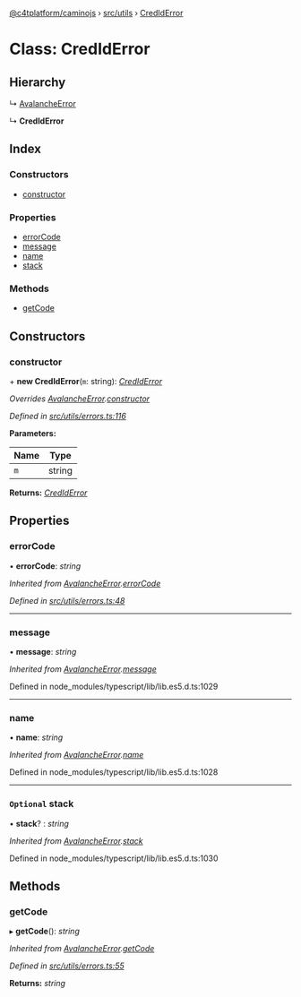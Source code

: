 [@c4tplatform/caminojs](../README.md) › [src/utils](../modules/src_utils.md) › [CredIdError](src_utils.crediderror.md)

# Class: CredIdError

## Hierarchy

  ↳ [AvalancheError](src_utils.avalancheerror.md)

  ↳ **CredIdError**

## Index

### Constructors

* [constructor](src_utils.crediderror.md#constructor)

### Properties

* [errorCode](src_utils.crediderror.md#errorcode)
* [message](src_utils.crediderror.md#message)
* [name](src_utils.crediderror.md#name)
* [stack](src_utils.crediderror.md#optional-stack)

### Methods

* [getCode](src_utils.crediderror.md#getcode)

## Constructors

###  constructor

\+ **new CredIdError**(`m`: string): *[CredIdError](src_utils.crediderror.md)*

*Overrides [AvalancheError](src_utils.avalancheerror.md).[constructor](src_utils.avalancheerror.md#constructor)*

*Defined in [src/utils/errors.ts:116](https://github.com/chain4travel/caminojs/blob/8077d740/src/utils/errors.ts#L116)*

**Parameters:**

Name | Type |
------ | ------ |
`m` | string |

**Returns:** *[CredIdError](src_utils.crediderror.md)*

## Properties

###  errorCode

• **errorCode**: *string*

*Inherited from [AvalancheError](src_utils.avalancheerror.md).[errorCode](src_utils.avalancheerror.md#errorcode)*

*Defined in [src/utils/errors.ts:48](https://github.com/chain4travel/caminojs/blob/8077d740/src/utils/errors.ts#L48)*

___

###  message

• **message**: *string*

*Inherited from [AvalancheError](src_utils.avalancheerror.md).[message](src_utils.avalancheerror.md#message)*

Defined in node_modules/typescript/lib/lib.es5.d.ts:1029

___

###  name

• **name**: *string*

*Inherited from [AvalancheError](src_utils.avalancheerror.md).[name](src_utils.avalancheerror.md#name)*

Defined in node_modules/typescript/lib/lib.es5.d.ts:1028

___

### `Optional` stack

• **stack**? : *string*

*Inherited from [AvalancheError](src_utils.avalancheerror.md).[stack](src_utils.avalancheerror.md#optional-stack)*

Defined in node_modules/typescript/lib/lib.es5.d.ts:1030

## Methods

###  getCode

▸ **getCode**(): *string*

*Inherited from [AvalancheError](src_utils.avalancheerror.md).[getCode](src_utils.avalancheerror.md#getcode)*

*Defined in [src/utils/errors.ts:55](https://github.com/chain4travel/caminojs/blob/8077d740/src/utils/errors.ts#L55)*

**Returns:** *string*
